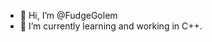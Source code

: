 - 👋 Hi, I’m @FudgeGolem
- 🌱 I’m currently learning and working in C++.


<!---
FudgeGolem/FudgeGolem is a ✨ special ✨ repository because its `README.md` (this file) appears on your GitHub profile.
You can click the Preview link to take a look at your changes.
--->
